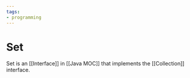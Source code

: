 ```yaml
---
tags:
- programming
---
```

# Set

Set is an [[Interface]] in [[Java MOC]] that implements the [[Collection]] interface.
